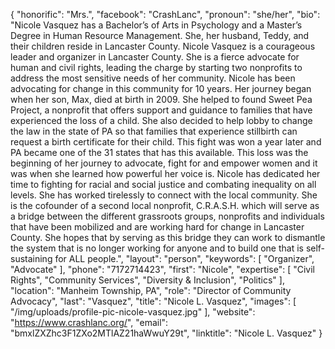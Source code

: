 {
  "honorific": "Mrs.",
  "facebook": "CrashLanc",
  "pronoun": "she/her",
  "bio": "Nicole Vasquez has a Bachelor’s of Arts in Psychology and a Master’s Degree in Human Resource Management. She, her husband, Teddy, and their children reside in Lancaster County. Nicole Vasquez is a courageous leader and organizer in Lancaster County. She is a fierce advocate for human and civil rights, leading the charge by starting two nonprofits to address the most sensitive needs of her community. Nicole has been advocating for change in this community for 10 years. Her journey began when her son, Max, died at birth in 2009. She helped to found Sweet Pea Project, a nonprofit that offers support and guidance to families that have experienced the loss of a child. She also decided to help lobby to change the law in the state of PA so that families that experience stillbirth can request a birth certificate for their child. This fight was won a year later and PA became one of the 31 states that has this available. This loss was the beginning of her journey to advocate, fight for and empower women and it was when she learned how powerful her voice is. Nicole has dedicated her time to fighting for racial and social justice and combating inequality on all levels. She has worked tirelessly to connect with the local community. She is the cofounder of a second local nonprofit, C.R.A.S.H. which will serve as a bridge between the different grassroots groups, nonprofits and individuals that have been mobilized and are working hard for change in Lancaster County. She hopes that by serving as this bridge they can work to dismantle the system that is no longer working for anyone and to build one that is self-sustaining for ALL people.",
  "layout": "person",
  "keywords": [
    "Organizer",
    "Advocate"
  ],
  "phone": "7172714423",
  "first": "Nicole",
  "expertise": [
    "Civil Rights",
    "Community Services",
    "Diversity & Inclusion",
    "Politics"
  ],
  "location": "Manheim Township, PA",
  "role": "Director of Community Advocacy",
  "last": "Vasquez",
  "title": "Nicole L. Vasquez",
  "images": [
    "/img/uploads/profile-pic-nicole-vasquez.jpg"
  ],
  "website": "https://www.crashlanc.org/",
  "email": "bmxlZXZhc3F1ZXo2MTlAZ21haWwuY29t",
  "linktitle": "Nicole L. Vasquez"
}
